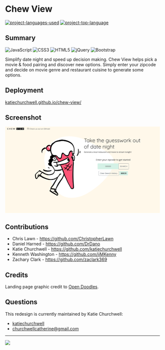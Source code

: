 # Chew View

[![project-languages-used](https://img.shields.io/github/languages/count/katiechurchwell/Chew-View?color=important)](https://github.com/katiechurchwell/Chew-View)
[![project-top-language](https://img.shields.io/github/languages/top/katiechurchwell/Chew-View?color=blueviolet)](https://github.com/katiechurchwell/Chew-View)

## Summary

![JavaScript](https://img.shields.io/badge/JavaScript_ES6-%23323330.svg?style=flat&logo=javascript&logoColor=%23F7DF1E)
![CSS3](https://img.shields.io/badge/css3-%231572B6.svg?style=flat&logo=css3&logoColor=white)
![HTML5](https://img.shields.io/badge/html5-%23E34F26.svg?style=flat&logo=html5&logoColor=white)
![jQuery](https://img.shields.io/badge/jquery-%230769AD.svg?style=flat&logo=jquery&logoColor=white)
![Bootstrap](https://img.shields.io/badge/bootstrap-%23563D7C.svg?style=f&logo=bootstrap&logoColor=white)

Simplify date night and speed up decision making. Chew View helps pick a movie & food pairing and discover new options. Simply enter your zipcode and decide on movie genre and restaurant cuisine to generate some options.

## Deployment

[katiechurchwell.github.io/chew-view/](https://katiechurchwell.github.io/Chew-View/)

## Screenshot

![Screenshot of Chew View](./chew-view-screenshot.png)

## Contributions
* Chris Lawn - https://github.com/ChristopherLawn
* Daniel Harned - https://github.com/DrDano
* Katie Churchwell - https://github.com/katiechurchwell
* Kenneth Washington - https://github.com/iiMKenny
* Zachary Clark - https://github.com/zaclark369

## Credits
Landing page graphic credit to [Open Doodles](https://www.opendoodles.com/).

## Questions

This redesign is currently maintained by Katie Churchwell:

- [katiechurchwell](https://www.github.com/katiechurchwell)
- [churchwellcatherine@gmail.com](mailto:churchwellcatherine@gmail.com)

---

![](https://img.shields.io/badge/license-MIT-blue)
